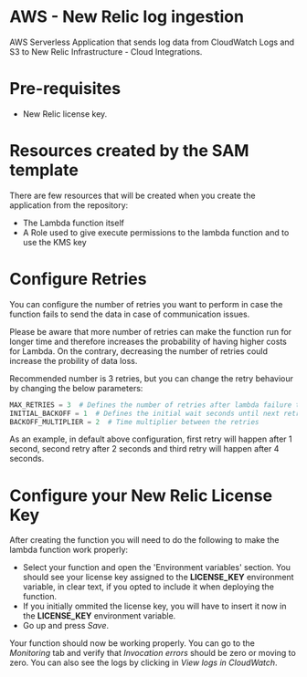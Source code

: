 # AWS - New Relic log ingestion

AWS Serverless Application that sends log data from CloudWatch Logs and S3 to New Relic Infrastructure - Cloud Integrations.

# Pre-requisites

- New Relic license key.

# Resources created by the SAM template

There are few resources that will be created when you create the application from the repository:

- The Lambda function itself
- A Role used to give execute permissions to the lambda function and to use the KMS key

# Configure Retries

You can configure the number of retries you want to perform in case the function fails to send the data in case of communication issues.

Please be aware that more number of retries can make the function run for longer time and therefore increases the probability of having higher costs for Lambda. On the contrary, decreasing the number of retries could increase the probility of data loss.

Recommended number is 3 retries, but you can change the retry behaviour by changing the below parameters: 

```python
MAX_RETRIES = 3  # Defines the number of retries after lambda failure to deliver data
INITIAL_BACKOFF = 1  # Defines the initial wait seconds until next retry is executed
BACKOFF_MULTIPLIER = 2  # Time multiplier between the retries 
```

As an example, in default above configuration, first retry will happen after 1 second, second retry after 2 seconds and third retry will happen after 4 seconds.


# Configure your New Relic License Key

After creating the function you will need to do the following to make the lambda function work properly:

- Select your function and open the 'Environment variables' section. You should see your license key assigned to the **LICENSE_KEY** environment variable, in clear text, if you opted to include it when deploying the function.
- If you initially ommited the license key, you will have to insert it now in the **LICENSE_KEY** environment variable.
- Go up and press *Save*.

Your function should now be working properly. You can go to the *Monitoring* tab and verify that *Invocation errors* should be 
zero or moving to zero. You can also see the logs by clicking in *View logs in CloudWatch*.
